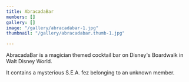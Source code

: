 ```yaml
---
title: AbracadaBar
members: []
gallery: []
image: "/gallery/abracadabar-1.jpg"
thumbnail: "/gallery/abracadabar.thumb-1.jpg"

---
```

AbracadaBar is a magician themed cocktail bar on Disney's Boardwalk in Walt Disney World.

It contains a mysterious S.E.A. fez belonging to an unknown member.